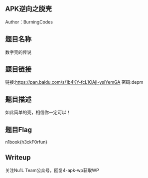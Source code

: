 ## APK逆向之脱壳
Author：BurningCodes

## 题目名称
数字壳的传说

## 题目链接
链接:https://pan.baidu.com/s/1b4KY-fcL1OAjI-ysiYemGA 密码:depm

## 题目描述
如此简单的壳，相信你一定可以！

## 题目Flag
n1book{h3ckF0rfun}

## Writeup
关注Nu1L Team公众号，回复4-apk-wp获取WP